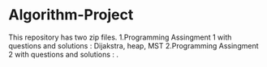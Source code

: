 # Algorithm-Project
This repository has two zip files. 1.Programming Assingment 1 with questions and solutions : Dijakstra, heap, MST 2.Programming Assingment 2 with questions and solutions : . 
